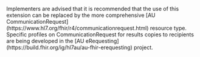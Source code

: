 <p class="stu-note"  markdown="1">Implementers are advised that it is recommended that the use of this extension can be replaced by the more comprehensive [AU CommunicationRequest](https://www.hl7.org/fhir/r4/communicationrequest.html) resource type. Specific profiles on CommunicationRequest for results copies to recipients are being developed in the [AU eRequesting](https://build.fhir.org/ig/hl7au/au-fhir-erequesting) project.</p>